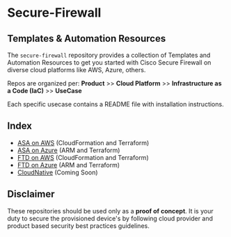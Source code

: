 # Secure-Firewall

## Templates & Automation Resources
The `secure-firewall` repository provides a collection of Templates and Automation Resources to get you started with  Cisco Secure Firewall on diverse cloud platforms like AWS, Azure, others.

Repos are organized per: **Product** >> **Cloud Platform** >>  **Infrastructure as a Code (IaC)** >> **UseCase**

Each specific usecase contains a README file with installation instructions.

## Index
* [ASA on AWS](https://github.com/CiscoDevNet/secure-firewall/tree/main/ASA/AWS) (CloudFormation and Terraform)
* [ASA on Azure](https://github.com/CiscoDevNet/secure-firewall/tree/main/ASA/Azure) (ARM and Terraform)
* [FTD on AWS](https://github.com/CiscoDevNet/secure-firewall/tree/main/FTD/AWS) (CloudFormation and Terraform)
* [FTD on Azure](https://github.com/CiscoDevNet/secure-firewall/tree/main/FTD/Azure) (ARM and Terraform)
* [CloudNative](https://github.com/CiscoDevNet/secure-firewall/tree/main/CloudNative) (Coming Soon)

## Disclaimer
These repositories should be used only as a **proof of concept**. It is your duty to secure the provisioned device's by following cloud provider and product based security best practices guidelines.
